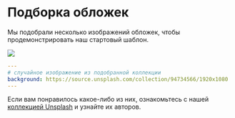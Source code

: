 # Подборка обложек

Мы подобрали несколько изображений обложек, чтобы продемонстрировать наш стартовый шаблон.

![](/screenshots/covers.png)

```yaml
---
# случайное изображение из подобранной коллекции
background: https://source.unsplash.com/collection/94734566/1920x1080
---
```

Если вам понравилось какое-либо из них, ознакомьтесь с нашей [коллекцией Unsplash](https://unsplash.com/collections/94734566/slidev) и узнайте их авторов.